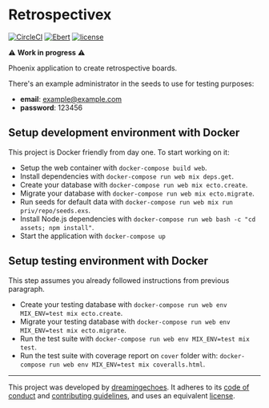 # Retrospectivex

[![CircleCI](https://circleci.com/gh/dreamingechoes/retrospectivex.svg?style=shield)](https://circleci.com/gh/dreamingechoes/retrospectivex)
[![Ebert](https://ebertapp.io/github/dreamingechoes/retrospectivex.svg)](https://ebertapp.io/github/dreamingechoes/retrospectivex)
[![license](https://img.shields.io/github/license/mashape/apistatus.svg)](https://github.com/dreamingechoes/retrospectivex/blob/master/LICENSE)


:warning: **Work in progress** :warning:

Phoenix application to create retrospective boards.

There's an example administrator in the seeds to use for testing purposes:

- **email**: example@example.com
- **password**: 123456

## Setup development environment with Docker

This project is Docker friendly from day one. To start working on it:

* Setup the web container with `docker-compose build web`.
* Install dependencies with `docker-compose run web mix deps.get`.
* Create your database with `docker-compose run web mix ecto.create`.
* Migrate your database with `docker-compose run web mix ecto.migrate`.
* Run seeds for default data with `docker-compose run web mix run priv/repo/seeds.exs`.
* Install Node.js dependencies with `docker-compose run web bash -c "cd assets; npm install"`.
* Start the application with `docker-compose up`

## Setup testing environment with Docker

This step assumes you already followed instructions from previous paragraph.

* Create your testing database with `docker-compose run web env MIX_ENV=test mix ecto.create`.
* Migrate your testing database with `docker-compose run web env MIX_ENV=test mix ecto.migrate`.
* Run the test suite with `docker-compose run web env MIX_ENV=test mix test`.
* Run the test suite with coverage report on `cover` folder with: `docker-compose run web env MIX_ENV=test mix coveralls.html`.

----------------------------

This project was developed by [dreamingechoes](https://github.com/dreamingechoes).
It adheres to its [code of conduct](https://github.com/dreamingechoes/base/blob/master/files/CODE_OF_CONDUCT.md) and
[contributing guidelines](https://github.com/dreamingechoes/base/blob/master/files/CONTRIBUTING.md), and uses an equivalent [license](https://github.com/dreamingechoes/base/blob/master/files/LICENSE).

